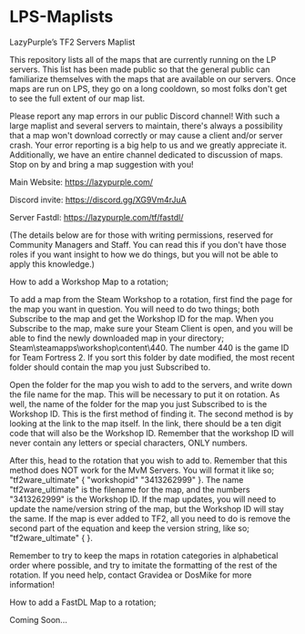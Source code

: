 # LPS-Maplists
LazyPurple’s TF2 Servers Maplist

This repository lists all of the maps that are currently running on the LP servers. This list has been made public so that the general public can familiarize themselves with the maps that are available on our servers. Once maps are run on LPS, they go on a long cooldown, so most folks don't get to see the full extent of our map list.

Please report any map errors in our public Discord channel! With such a large maplist and several servers to maintain, there's always a possibility that a map won't download correctly or may cause a client and/or server crash. Your error reporting is a big help to us and we greatly appreciate it. Additionally, we have an entire channel dedicated to discussion of maps. Stop on by and bring a map suggestion with you!

Main Website: https://lazypurple.com/ 

Discord invite: https://discord.gg/XG9Vm4rJuA

Server Fastdl: https://lazypurple.com/tf/fastdl/




(The details below are for those with writing permissions, reserved for Community Managers and Staff. You can read this if you don't have those roles if you want insight to how we do things, but you will not be able to apply this knowledge.)


How to add a Workshop Map to a rotation;

To add a map from the Steam Workshop to a rotation, first find the page for the map you want in question. You will need to do two things; both Subscribe to the map and get the Workshop ID for the map. When you Subscribe to the map, make sure your Steam Client is open, and you will be able to find the newly downloaded map in your directory; Steam\steamapps\workshop\content\440. The number 440 is the game ID for Team Fortress 2. If you sort this folder by date modified, the most recent folder should contain the map you just Subscribed to.

Open the folder for the map you wish to add to the servers, and write down the file name for the map. This will be necessary to put it on rotation. As well, the name of the folder for the map you just Subscribed to is the Workshop ID. This is the first method of finding it. The second method is by looking at the link to the map itself. In the link, there should be a ten digit code that will also be the Workshop ID. Remember that the workshop ID will never contain any letters or special characters, ONLY numbers.

After this, head to the rotation that you wish to add to. Remember that this method does NOT work for the MvM Servers. You will format it like so; "tf2ware_ultimate" { "workshopid" "3413262999" }. The name "tf2ware_ultimate" is the filename for the map, and the numbers "3413262999" is the Workshop ID. If the map updates, you will need to update the name/version string of the map, but the Workshop ID will stay the same. If the map is ever added to TF2, all you need to do is remove the second part of the equation and keep the version string, like so; "tf2ware_ultimate" { }.

Remember to try to keep the maps in rotation categories in alphabetical order where possible, and try to imitate the formatting of the rest of the rotation. If you need help, contact Gravidea or DosMike for more information!


How to add a FastDL Map to a rotation;

Coming Soon...

